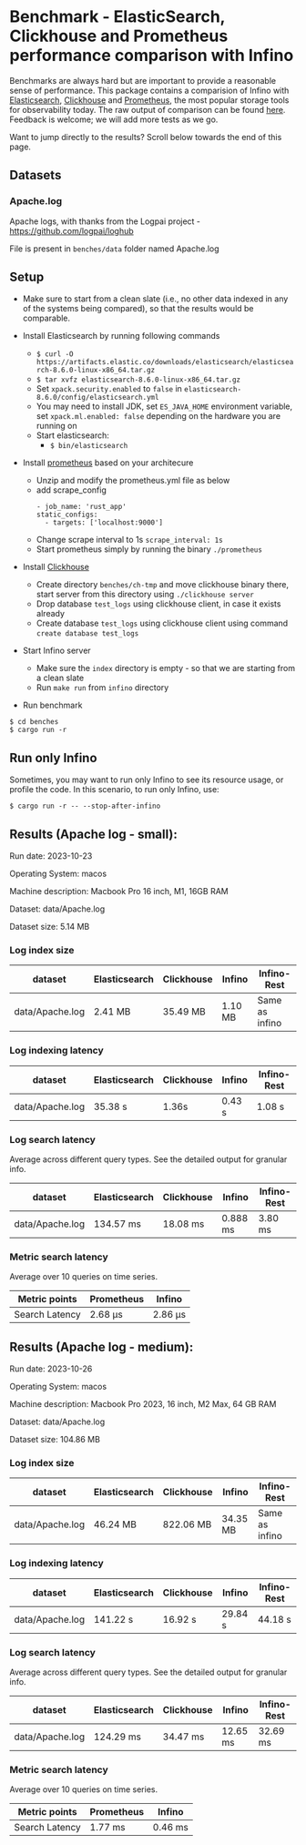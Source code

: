 # Benchmark - ElasticSearch, Clickhouse and Prometheus performance comparison with Infino

Benchmarks are always hard but are important to provide a reasonable sense of performance. This package contains a comparision of Infino with [Elasticsearch](https://github.com/elastic/elasticsearch-rs), [Clickhouse](https://github.com/ClickHouse/ClickHouse) and [Prometheus](https://github.com/prometheus/prometheus), the most popular storage tools for observability today. The raw output of comparison can be found [here](output.txt). Feedback is welcome; we will add more tests as we go.

Want to jump directly to the results? Scroll below towards the end of this page.

## Datasets

### Apache.log

Apache logs, with thanks from the Logpai project - https://github.com/logpai/loghub

File is present in `benches/data` folder named Apache.log

## Setup

- Make sure to start from a clean slate (i.e., no other data indexed in any of the systems being compared),
  so that the results would be comparable.
- Install Elasticsearch by running following commands
  - `$ curl -O https://artifacts.elastic.co/downloads/elasticsearch/elasticsearch-8.6.0-linux-x86_64.tar.gz`
  - `$ tar xvfz elasticsearch-8.6.0-linux-x86_64.tar.gz`
  - Set `xpack.security.enabled` to `false` in `elasticsearch-8.6.0/config/elasticsearch.yml`
  - You may need to install JDK, set `ES_JAVA_HOME` environment variable, set `xpack.ml.enabled: false` depending on
    the hardware you are running on
  - Start elasticsearch:
    - `$ bin/elasticsearch`
- Install [prometheus](https://prometheus.io/download/) based on your architecure
  - Unzip and modify the prometheus.yml file as below
  - add scrape_config
    ```
    - job_name: 'rust_app'
    static_configs:
      - targets: ['localhost:9000']
    ```
  - Change scrape interval to 1s `scrape_interval: 1s`
  - Start prometheus simply by running the binary `./prometheus`
- Install [Clickhouse](https://clickhouse.com/docs/en/install)
  - Create directory `benches/ch-tmp` and move clickhouse binary there, start server from this directory using `./clickhouse server`
  - Drop database `test_logs` using clickhouse client, in case it exists already
  - Create database `test_logs` using clickhouse client using command `create database test_logs`
- Start Infino server

  - Make sure the `index` directory is empty - so that we are starting from a clean slate
  - Run `make run` from `infino` directory

- Run benchmark

```
$ cd benches
$ cargo run -r
```

## Run only Infino

Sometimes, you may want to run only Infino to see its resource usage, or profile the code. In this scenario, to run only Infino, use:
```
$ cargo run -r -- --stop-after-infino
```

## Results (Apache log - small):

Run date: 2023-10-23

Operating System: macos

Machine description: Macbook Pro 16 inch, M1, 16GB RAM

Dataset: data/Apache.log

Dataset size: 5.14 MB

### Log index size

| dataset         | Elasticsearch | Clickhouse     | Infino        | Infino-Rest    |
| --------------- | ------------- | -------------- | ------------- | -------------- |
| data/Apache.log | 2.41 MB | 35.49 MB | 1.10 MB | Same as infino |

### Log indexing latency

| dataset         | Elasticsearch         | Clickhouse           | Infino              | Infino-Rest          |
| --------------- | --------------------- | -------------------- | ------------------- | -------------------- |
| data/Apache.log | 35.38 s | 1.36s | 0.43 s | 1.08 s |

### Log search latency

Average across different query types. See the detailed output for granular info.

| dataset         | Elasticsearch       | Clickhouse         | Infino           | Infino-Rest       |
| --------------- | ------------------- | ------------------ | ---------------- | ----------------- |
| data/Apache.log | 134.57 ms | 18.08 ms | 0.888 ms | 3.80 ms |

### Metric search latency

Average over 10 queries on time series.

| Metric points  | Prometheus        | Infino            |
| -------------- | ----------------- | ----------------- |
| Search Latency | 2.68 μs  | 2.86 μs |

## Results (Apache log - medium): 

Run date: 2023-10-26

Operating System: macos

Machine description: Macbook Pro 2023, 16 inch, M2 Max, 64 GB RAM

Dataset: data/Apache.log

Dataset size: 104.86 MB



### Log index size

| dataset | Elasticsearch | Clickhouse | Infino | Infino-Rest |
| ----- | ----- | ----- | ----- | ---- |
| data/Apache.log | 46.24 MB | 822.06 MB | 34.35 MB | Same as infino |


### Log indexing latency

| dataset | Elasticsearch | Clickhouse | Infino | Infino-Rest |
| ----- | ----- | ----- | ----- | ---- |
| data/Apache.log | 141.22 s  | 16.92 s  | 29.84 s  | 44.18 s  |


### Log search latency

Average across different query types. See the detailed output for granular info.

| dataset | Elasticsearch | Clickhouse | Infino | Infino-Rest |
| ------- | ------------- | ---------- | ------ | ----------- |
| data/Apache.log | 124.29 ms  | 34.47 ms  | 12.65 ms  | 32.69 ms  |


### Metric search latency

Average over 10 queries on time series.

|  Metric points |     Prometheus     |      Infino      |
| -------------- | ------------------ | ---------------- |
| Search Latency | 1.77 ms | 0.46 ms |